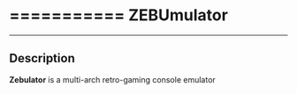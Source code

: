 ===========
ZEBUmulator
===========

-----------
Description
-----------

**Zebulator** is a multi-arch retro-gaming console emulator


